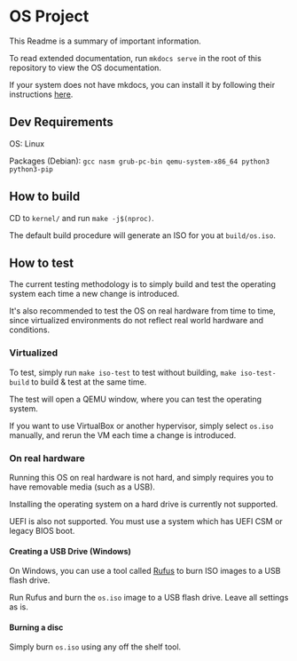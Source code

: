 # OS Project

This Readme is a summary of important information.

To read extended documentation, run `mkdocs serve` in the root of this repository to view the OS documentation.

If your system does not have mkdocs, you can install it by following their instructions [here](https://www.mkdocs.org/getting-started/).

## Dev Requirements

OS: Linux

Packages (Debian): `gcc nasm grub-pc-bin qemu-system-x86_64 python3 python3-pip`

## How to build

CD to `kernel/` and run `make -j$(nproc)`.

The default build procedure will generate an ISO for you at `build/os.iso`.

## How to test
The current testing methodology is to simply build and test the operating system each time a new change is introduced.

It's also recommended to test the OS on real hardware from time to time, since virtualized environments do not reflect real world hardware and conditions.

### Virtualized
To test, simply run `make iso-test` to test without building, `make iso-test-build` to build & test at the same time.

The test will open a QEMU window, where you can test the operating system.

If you want to use VirtualBox or another hypervisor, simply select `os.iso` manually, and rerun the VM each time a change is introduced.

### On real hardware

Running this OS on real hardware is not hard, and simply requires you to have removable media (such as a USB).

Installing the operating system on a hard drive is currently not supported.

UEFI is also not supported. You must use a system which has UEFI CSM or legacy BIOS boot.

#### Creating a USB Drive (Windows)
On Windows, you can use a tool called [Rufus](https://rufus.ie/) to burn ISO images to a USB flash drive.

Run Rufus and burn the `os.iso` image to a USB flash drive. Leave all settings as is.

#### Burning a disc

Simply burn `os.iso` using any off the shelf tool.